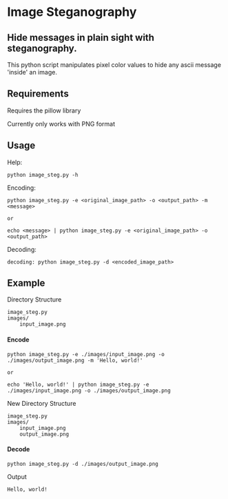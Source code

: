 # Image Steganography

## Hide messages in plain sight with steganography.

This python script manipulates pixel color values to hide any ascii message 'inside' an image.

## Requirements

Requires the pillow library

Currently only works with PNG format

## Usage

Help:

```
python image_steg.py -h
```

Encoding:

```
python image_steg.py -e <original_image_path> -o <output_path> -m <message>

or

echo <message> | python image_steg.py -e <original_image_path> -o <output_path>
```

Decoding:

```
decoding: python image_steg.py -d <encoded_image_path>
```

## Example

Directory Structure

```
image_steg.py
images/
    input_image.png
```

#### Encode

```
python image_steg.py -e ./images/input_image.png -o ./images/output_image.png -m 'Hello, world!'

or

echo 'Hello, world!' | python image_steg.py -e ./images/input_image.png -o ./images/output_image.png
```

New Directory Structure

```
image_steg.py
images/
    input_image.png
    output_image.png
```

#### Decode

```
python image_steg.py -d ./images/output_image.png
```

Output

```
Hello, world!
```

